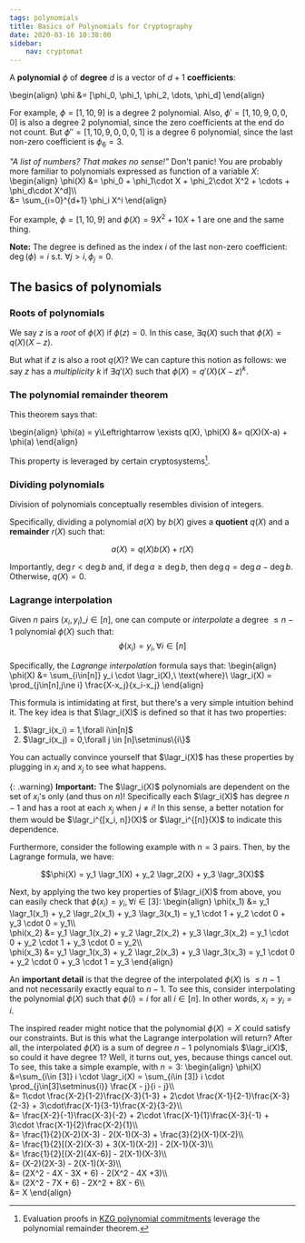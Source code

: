 ```yaml
---
tags: polynomials
title: Basics of Polynomials for Cryptography
date: 2020-03-16 10:38:00
sidebar:
    nav: cryptomat
---
```


A **polynomial** $\phi$ of **degree** $d$ is a vector of $d+1$ **coefficients**:

\begin{align}
    \phi &= [\phi_0, \phi_1, \phi_2, \dots, \phi_d]
\end{align}

For example, $\phi = [1, 10, 9]$ is a degree 2 polynomial.
Also, $\phi' = [1, 10, 9, 0, 0, 0]$ is also a degree 2 polynomial, since the zero coefficients at the end do not count.
But $\phi'' = [1, 10, 9, 0, 0, 0, 1]$ is a degree 6 polynomial, since the last non-zero coefficient is $\phi_6 = 3$.

_"A list of numbers? That makes no sense!"_
Don't panic!
You are probably more familiar to polynomials expressed as function of a variable $X$:
\begin{align}
    \phi(X) &= \phi_0 + \phi_1\cdot X + \phi_2\cdot X^2 + \cdots + \phi_d\cdot X^d]\\\\\
            &= \sum_{i=0}^{d+1} \phi_i X^i
\end{align}

For example, $\phi = [1, 10, 9]$ and $\phi(X) = 9X^2 + 10X + 1$ are one and the same thing.

**Note:** The degree is defined as the index $i$ of the last non-zero coefficient: $\deg(\phi)=i$ s.t. $\forall j > i, \phi_j = 0$.

## The basics of polynomials

### Roots of polynomials

We say $z$ is a _root_ of $\phi(X)$ if $\phi(z) = 0$.
In this case, $\exists q(X)$ such that $\phi(X) = q(X)(X-z)$.

But what if $z$ is also a root $q(X)$?
We can capture this notion as follows: we say $z$ has a _multiplicity_ $k$ if $\exists q'(X)$ such that $\phi(X) = q'(X) (X-z)^k$.

<!-- TODO

### Evaluating polynomials

### Adding and subtracting polynomials

### Multiplying polynomials
-->

### The polynomial remainder theorem

This theorem says that:

\begin{align}
\phi(a) = y\Leftrightarrow \exists q(X), \phi(X) &= q(X)(X-a) + \phi(a)
\end{align}

This property is leveraged by certain cryptosystems[^kzg-eval-proofs].

### Dividing polynomials

Division of polynomials conceptually resembles division of integers.

Specifically, dividing a polynomial $a(X)$ by $b(X)$ gives a **quotient** $q(X)$ and a **remainder** $r(X)$ such that:

$$a(X) = q(X) b(X) + r(X)$$

Importantly, $\deg{r} < \deg{b}$ and, if $\deg{a} \ge \deg{b}$, then $\deg{q} = \deg{a} - \deg{b}$.
Otherwise, $q(X) = 0$.

### Lagrange interpolation

<p hidden>
$\newcommand{\lagr}{\mathcal{L}}$
</p>

Given $n$ pairs $(x_i, y_i)\_{i\in[n]}$, one can compute or _interpolate_ a degree $\le n-1$ polynomial $\phi(X)$ such that:
$$\phi(x_i)=y_i,\forall i\in[n]$$ 

Specifically, the _Lagrange interpolation_ formula says that:
\begin{align}
\phi(X) &= \sum_{i\in[n]} y_i \cdot \lagr_i(X),\ \text{where}\ \lagr_i(X) = \prod_{j\in[n],j\ne i} \frac{X-x_j}{x_i-x_j} 
\end{align}

This formula is intimidating at first, but there's a very simple intuition behind it.
The key idea is that $\lagr_i(X)$ is defined so that it has two properties:

 1. $\lagr_i(x_i) = 1,\forall i\in[n]$ 
 2. $\lagr_i(x_j) = 0,\forall j \in [n]\setminus\{i\}$

You can actually convince yourself that $\lagr_i(X)$ has these properties by plugging in $x_i$ and $x_j$ to see what happens.

{: .warning}
**Important:** The $\lagr_i(X)$ polynomials are dependent on the set of $x_i$'s only (and thus on $n$)! Specifically each $\lagr_i(X)$ has degree $n-1$ and has a root at each $x_j$ when $j\ne i$!
In this sense, a better notation for them would be $\lagr_i^{[x_i, n]}(X)$ or $\lagr_i^{[n]}(X)$ to indicate this dependence.

Furthermore, consider the following example with $n=3$ pairs.
Then, by the Lagrange formula, we have:

$$\phi(X) = y_1 \lagr_1(X) + y_2 \lagr_2(X) + y_3 \lagr_3(X)$$

Next, by applying the two key properties of $\lagr_i(X)$ from above, you can easily check that $\phi(x_i) = y_i,\forall i\in[3]$:
\begin{align}
\phi(x_1) &=  y_1 \lagr_1(x_1) + y_2 \lagr_2(x_1) + y_3 \lagr_3(x_1) = y_1 \cdot 1 + y_2 \cdot 0 + y_3 \cdot 0 = y_1\\\\\
\phi(x_2) &=  y_1 \lagr_1(x_2) + y_2 \lagr_2(x_2) + y_3 \lagr_3(x_2) = y_1 \cdot 0 + y_2 \cdot 1 + y_3 \cdot 0 = y_2\\\\\
\phi(x_3) &=  y_1 \lagr_1(x_3) + y_2 \lagr_2(x_3) + y_3 \lagr_3(x_3) = y_1 \cdot 0 + y_2 \cdot 0 + y_3 \cdot 1 = y_3
\end{align}

An **important detail** is that the degree of the interpolated $\phi(X)$ is $\le n-1$ and not necessarily exactly equal to $n-1$.
To see this, consider interpolating the polynomial $\phi(X)$ such that $\phi(i) = i$ for all $i\in [n]$.
In other words, $x_i = y_i = i$.

The inspired reader might notice that the polynomial $\phi(X) = X$ could satisfy our constraints.
But is this what the Lagrange interpolation will return?
After all, the interpolated $\phi(X)$ is a sum of degree $n-1$ polynomials $\lagr_i(X)$, so could it have degree 1?
Well, it turns out, yes, because things cancel out.
To see, this take a simple example, with $n=3$:
\begin{align}
\phi(X) &=\sum_{i\in [3]} i \cdot \lagr_i(X) = \sum_{i\in [3]} i \cdot \prod_{j\in[3]\setminus\{i\}} \frac{X - j}{i - j}\\\\\
    &= 1\cdot \frac{X-2}{1-2}\frac{X-3}{1-3} + 2\cdot \frac{X-1}{2-1}\frac{X-3}{2-3} + 3\cdot\frac{X-1}{3-1}\frac{X-2}{3-2}\\\\\
    &= \frac{X-2}{-1}\frac{X-3}{-2} + 2\cdot \frac{X-1}{1}\frac{X-3}{-1} + 3\cdot \frac{X-1}{2}\frac{X-2}{1}\\\\\
    &= \frac{1}{2}(X-2)(X-3) - 2(X-1)(X-3) + \frac{3}{2}(X-1)(X-2)\\\\\
    &= \frac{1}{2}[(X-2)(X-3) + 3(X-1)(X-2)] - 2(X-1)(X-3)\\\\\
    &= \frac{1}{2}[(X-2)(4X-6)] - 2(X-1)(X-3)\\\\\
    &= (X-2)(2X-3) - 2(X-1)(X-3)\\\\\
    &= (2X^2 - 4X - 3X + 6) - 2(X^2 - 4X +3)\\\\\
    &= (2X^2 - 7X + 6) - 2X^2 + 8X - 6\\\\\
    &= X
\end{align}

<!-- TODO: 
# The Discrete Fourier Transform (DFT) 
Should have its own article.

# Multipoint evaluations
-->

[^kzg-eval-proofs]: Evaluation proofs in [KZG polynomial commitments](/2020/05/06/kzg-polynomial-commitments.html#evaluation-proofs) leverage the polynomial remainder theorem.
